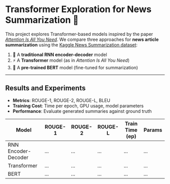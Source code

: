 # Transformer Exploration for News Summarization :newspaper:

This project explores Transformer-based models inspired by the paper [*Attention Is All You Need*](https://arxiv.org/abs/1706.03762). We compare three approaches for **news article summarization** using the [Kaggle News Summarization dataset](https://www.kaggle.com/datasets/sbhatti/news-summarization):

1. :repeat: A **traditional RNN encoder-decoder** model  
2. :zap: A **Transformer** model (as in *Attention Is All You Need*)  
3. :rocket: A **pre-trained BERT** model (fine-tuned for summarization)

---

## Results and Experiments

- **Metrics**: ROUGE-1, ROUGE-2, ROUGE-L, BLEU  
- **Training Cost**: Time per epoch, GPU usage, model parameters  
- **Performance**: Evaluate generated summaries against ground truth

| Model                        | ROUGE-1 | ROUGE-2 | ROUGE-L | Train Time (ep) | Params  |
|-----------------------------|---------|---------|---------|-----------------|---------|
| RNN Encoder-Decoder         | ...     | ...     | ...     | ...             | ...     |
| Transformer                 | ...     | ...     | ...     | ...             | ...     |
| BERT                        | ...     | ...     | ...     | ...             | ...     |

